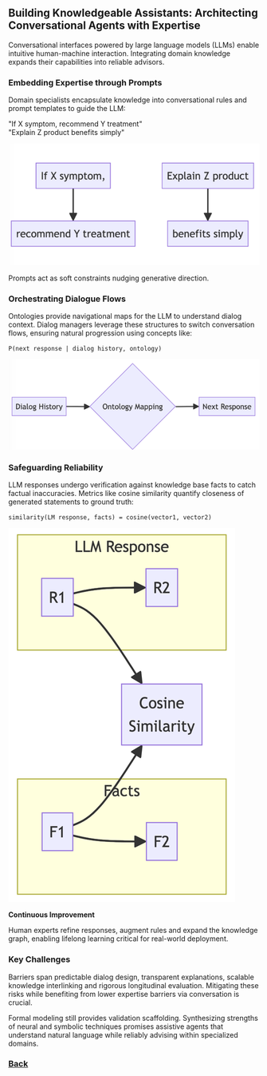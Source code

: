 ## Building Knowledgeable Assistants: Architecting Conversational Agents with Expertise

Conversational interfaces powered by large language models (LLMs) enable intuitive human-machine interaction. Integrating domain knowledge expands their capabilities into reliable advisors.

### Embedding Expertise through Prompts

Domain specialists encapsulate knowledge into conversational rules and prompt templates to guide the LLM:

"If X symptom, recommend Y treatment"  
"Explain Z product benefits simply"

![img_5.png](../images/img_5.png)

Prompts act as soft constraints nudging generative direction.

### Orchestrating Dialogue Flows

Ontologies provide navigational maps for the LLM to understand dialog context. Dialog managers leverage these structures to switch conversation flows, ensuring natural progression using concepts like:

```
P(next response | dialog history, ontology)
```

![img_6.png](../images/img_6.png)

### Safeguarding Reliability

LLM responses undergo verification against knowledge base facts to catch factual inaccuracies. Metrics like cosine similarity quantify closeness of generated statements to ground truth:

```
similarity(LM response, facts) = cosine(vector1, vector2)  
```

![img_7.png](../images/img_7.png)

**Continuous Improvement**

Human experts refine responses, augment rules and expand the knowledge graph, enabling lifelong learning critical for real-world deployment.

### Key Challenges

Barriers span predictable dialog design, transparent explanations, scalable knowledge interlinking and rigorous longitudinal evaluation. Mitigating these risks while benefiting from lower expertise barriers via conversation is crucial.

Formal modeling still provides validation scaffolding. Synthesizing strengths of neural and symbolic techniques promises assistive agents that understand natural language while reliably advising within specialized domains.

### [Back](..%2Freadme.md)